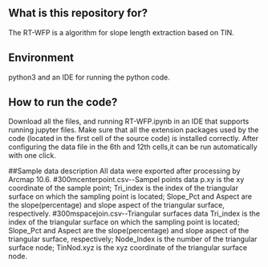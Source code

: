 ## What is this repository for?
The RT-WFP is a algorithm for slope length extraction based on TIN.

## Environment
python3 and an IDE for running the python code.

## How to run the code? 
Download all the files, and running RT-WFP.ipynb in an IDE that supports running jupyter files. Make sure that all the extension packages used by the code (located in the first cell of the source code) is installed correctly. After configuring the data file in the 6th and 12th cells,it can be run automatically with one click. 

##Sample data description
All data were exported after processing by Arcmap 10.6.
#300mcenterpoint.csv--Sampel points data
p.xy is the xy coordinate of the sample point; Tri_index is the index of the triangular surface on which the sampling point is located; Slope_Pct and Aspect are the slope(percentage) and slope aspect of the triangular surface, respectively.
#300mspacejoin.csv--Triangular surfaces data
Tri_index is the index of the triangular surface on which the sampling point is located; Slope_Pct and Aspect are the slope(percentage) and slope aspect of the triangular surface, respectively; Node_Index is the number of the triangular surface node; TinNod.xyz is the xyz coordinate of the triangular surface node.
